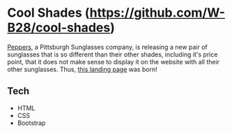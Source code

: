 # Cool Shades (https://github.com/W-B28/cool-shades)

[Peppers](https://www.peppersusa.com/), a Pittsburgh Sunglasses company, is releasing a new pair of sunglasses that is so different than their other shades, including it's price point, that it does not make sense to display it on the website with all their other sunglasses. Thus, [this landing page](https://github.com/W-B28/cool-shades) was born!

## Tech

* HTML
* CSS
* Bootstrap

